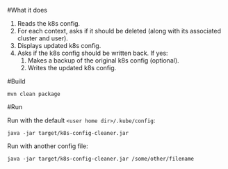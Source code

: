 #What it does

1. Reads the k8s config.
1. For each context, asks if it should be deleted (along with its associated cluster and user).
1. Displays updated k8s config.
1. Asks if the k8s config should be written back. If yes:
   1. Makes a backup of the original k8s config (optional).
   1. Writes the updated k8s config.
   
#Build

```
mvn clean package
```

#Run

Run with the default `<user home dir>/.kube/config`:
```
java -jar target/k8s-config-cleaner.jar
```

Run with another config file:
```
java -jar target/k8s-config-cleaner.jar /some/other/filename
```
